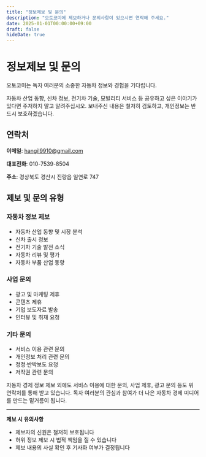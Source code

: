 ```yaml
---
title: "정보제보 및 문의"
description: "오토코미에 제보하거나 문의사항이 있으시면 연락해 주세요."
date: 2025-01-01T00:00:00+09:00
draft: false
hideDate: true
---
```


# 정보제보 및 문의

오토코미는 독자 여러분의 소중한 자동차 정보와 경험을 기다립니다.

자동차 산업 동향, 신차 정보, 전기차 기술, 모빌리티 서비스 등 공유하고 싶은 이야기가 있다면 주저하지 말고 알려주십시오. 보내주신 내용은 철저히 검토하고, 개인정보는 반드시 보호하겠습니다.

## 연락처

**이메일**: hangil9910@gmail.com

**대표전화**: 010-7539-8504

**주소**: 경상북도 경산시 진량읍 일연로 747

## 제보 및 문의 유형

### 자동차 정보 제보
- 자동차 산업 동향 및 시장 분석
- 신차 출시 정보
- 전기차 기술 발전 소식
- 자동차 리뷰 및 평가
- 자동차 부품 산업 동향

### 사업 문의
- 광고 및 마케팅 제휴
- 콘텐츠 제휴
- 기업 보도자료 발송
- 인터뷰 및 취재 요청

### 기타 문의
- 서비스 이용 관련 문의
- 개인정보 처리 관련 문의
- 정정·반박보도 요청
- 저작권 관련 문의

자동차 경제 정보 제보 외에도 서비스 이용에 대한 문의, 사업 제휴, 광고 문의 등도 위 연락처를 통해 받고 있습니다. 독자 여러분의 관심과 참여가 더 나은 자동차 경제 미디어를 만드는 밑거름이 됩니다.

---

**제보 시 유의사항**
- 제보자의 신원은 철저히 보호됩니다
- 허위 정보 제보 시 법적 책임을 질 수 있습니다
- 제보 내용의 사실 확인 후 기사화 여부가 결정됩니다
